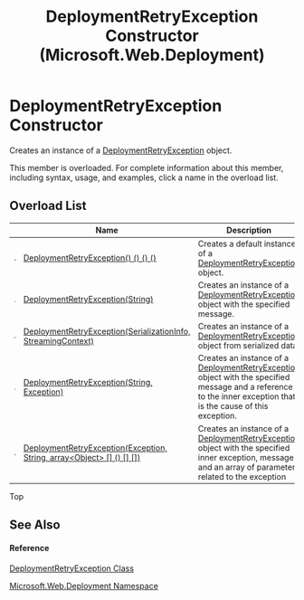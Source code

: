 ﻿---
title: DeploymentRetryException Constructor  (Microsoft.Web.Deployment)
TOCTitle: DeploymentRetryException Constructor
ms:assetid: Overload:Microsoft.Web.Deployment.DeploymentRetryException.#ctor
ms:mtpsurl: https://msdn.microsoft.com/en-us/library/microsoft.web.deployment.deploymentretryexception.deploymentretryexception(v=VS.90)
ms:contentKeyID: 20209171
ms.date: 05/02/2012
mtps_version: v=VS.90
f1_keywords:
- Microsoft.Web.Deployment.DeploymentRetryException.DeploymentRetryException
- Microsoft.Web.Deployment.DeploymentRetryException.#ctor
dev_langs:
- CSharp
- JScript
- VB
---

# DeploymentRetryException Constructor

Creates an instance of a [DeploymentRetryException](deploymentretryexception-class-microsoft-web-deployment.md) object.

This member is overloaded. For complete information about this member, including syntax, usage, and examples, click a name in the overload list.

## Overload List

<table>
<thead>
<tr class="header">
<th> </th>
<th>Name</th>
<th>Description</th>
</tr>
</thead>
<tbody>
<tr class="odd">
<td><img src="images/Dd565996.pubmethod(en-us,VS.90).gif" title="Public method" alt="Public method" /></td>
<td><a href="deploymentretryexception-constructor-microsoft-web-deployment_1.md">DeploymentRetryException() () () ()</a></td>
<td>Creates a default instance of a <a href="deploymentretryexception-class-microsoft-web-deployment.md">DeploymentRetryException</a> object.</td>
</tr>
<tr class="even">
<td><img src="images/Dd565996.pubmethod(en-us,VS.90).gif" title="Public method" alt="Public method" /></td>
<td><a href="deploymentretryexception-constructor-string-microsoft-web-deployment.md">DeploymentRetryException(String)</a></td>
<td>Creates an instance of a <a href="deploymentretryexception-class-microsoft-web-deployment.md">DeploymentRetryException</a> object with the specified message.</td>
</tr>
<tr class="odd">
<td><img src="images/Dd565996.protmethod(en-us,VS.90).gif" title="Protected method" alt="Protected method" /></td>
<td><a href="deploymentretryexception-constructor-serializationinfo-streamingcontext-microsoft-web-deployment.md">DeploymentRetryException(SerializationInfo, StreamingContext)</a></td>
<td>Creates an instance of a <a href="deploymentretryexception-class-microsoft-web-deployment.md">DeploymentRetryException</a> object from serialized data.</td>
</tr>
<tr class="even">
<td><img src="images/Dd565996.pubmethod(en-us,VS.90).gif" title="Public method" alt="Public method" /></td>
<td><a href="deploymentretryexception-constructor-string-exception-microsoft-web-deployment.md">DeploymentRetryException(String, Exception)</a></td>
<td>Creates an instance of a <a href="deploymentretryexception-class-microsoft-web-deployment.md">DeploymentRetryException</a> object with the specified message and a reference to the inner exception that is the cause of this exception.</td>
</tr>
<tr class="odd">
<td><img src="images/Dd565996.pubmethod(en-us,VS.90).gif" title="Public method" alt="Public method" /></td>
<td><a href="deploymentretryexception-constructor-exception-string-object%5B%5D-microsoft-web-deployment.md">DeploymentRetryException(Exception, String, array&lt;Object&gt; [] () [] [])</a></td>
<td>Creates an instance of a <a href="deploymentretryexception-class-microsoft-web-deployment.md">DeploymentRetryException</a> object with the specified inner exception, message and an array of parameters related to the exception</td>
</tr>
</tbody>
</table>


Top

## See Also

#### Reference

[DeploymentRetryException Class](deploymentretryexception-class-microsoft-web-deployment.md)

[Microsoft.Web.Deployment Namespace](microsoft-web-deployment-namespace.md)

